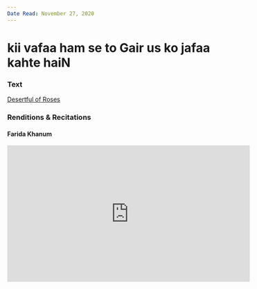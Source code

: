 ```yaml
---
Date Read: November 27, 2020
---
```


# kii vafaa ham se to Gair us ko jafaa kahte haiN

### Text
[Desertful of Roses](http://www.columbia.edu/itc/mealac/pritchett/00ghalib/086/index_086.html)

### Renditions & Recitations

#### Farida Khanum

<iframe width="560" height="315" src="https://www.youtube.com/embed/ZrM23PZGym4" title="YouTube video player" frameborder="0" allow="accelerometer; autoplay; clipboard-write; encrypted-media; gyroscope; picture-in-picture" allowfullscreen></iframe>

